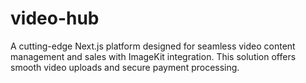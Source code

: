 # video-hub
A cutting-edge Next.js platform designed for seamless video content management and sales with ImageKit integration. This solution offers smooth video uploads and secure payment processing.
